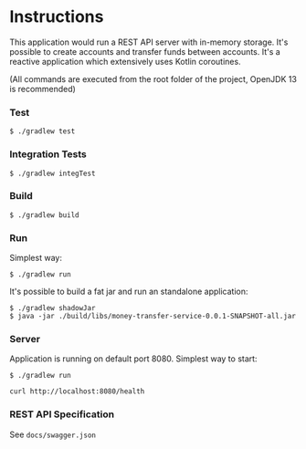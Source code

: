 # Instructions

This application would run a REST API server with in-memory storage. It's possible to create accounts and transfer funds between accounts.
It's a reactive application which extensively uses Kotlin coroutines.

(All commands are executed from the root folder of the project, OpenJDK 13 is recommended)

### Test

    $ ./gradlew test
    
### Integration Tests
    $ ./gradlew integTest
    
### Build

    $ ./gradlew build

### Run
Simplest way:

    $ ./gradlew run
    
It's possible to build a fat jar and run an standalone application:
    
    $ ./gradlew shadowJar
    $ java -jar ./build/libs/money-transfer-service-0.0.1-SNAPSHOT-all.jar
    
### Server

Application is running on default port 8080. 
Simplest way to start:

    $ ./gradlew run

```
curl http://localhost:8080/health
```   

### REST API Specification

See `docs/swagger.json`